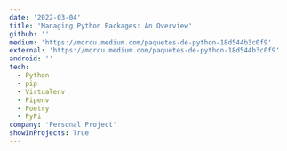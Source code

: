 ```yaml
---
date: '2022-03-04'
title: 'Managing Python Packages: An Overview'
github: ''
medium: 'https://morcu.medium.com/paquetes-de-python-18d544b3c0f9'
external: 'https://morcu.medium.com/paquetes-de-python-18d544b3c0f9'
android: ''
tech:
  - Python
  - pip
  - Virtualenv
  - Pipenv
  - Poetry
  - PyPi
company: 'Personal Project'
showInProjects: True
---
```

